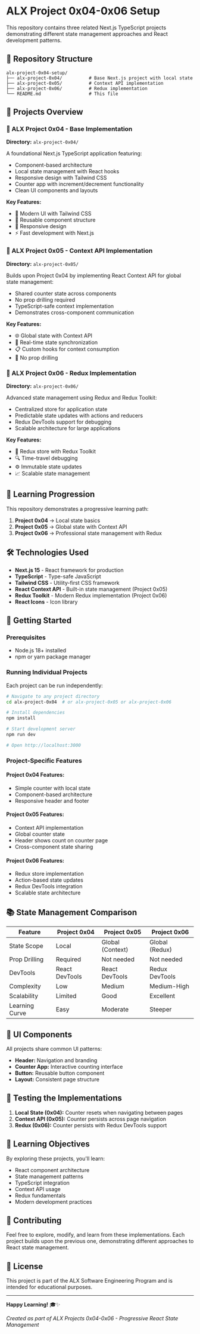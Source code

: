 # ALX Project 0x04-0x06 Setup

This repository contains three related Next.js TypeScript projects demonstrating different state management approaches and React development patterns.

## 📁 Repository Structure

```
alx-project-0x04-setup/
├── alx-project-0x04/          # Base Next.js project with local state
├── alx-project-0x05/          # Context API implementation
├── alx-project-0x06/          # Redux implementation
└── README.md                  # This file
```

## 🚀 Projects Overview

### 📂 ALX Project 0x04 - Base Implementation
**Directory:** `alx-project-0x04/`

A foundational Next.js TypeScript application featuring:
- Component-based architecture
- Local state management with React hooks
- Responsive design with Tailwind CSS
- Counter app with increment/decrement functionality
- Clean UI components and layouts

**Key Features:**
- 🎨 Modern UI with Tailwind CSS
- 🧩 Reusable component structure
- 📱 Responsive design
- ⚡ Fast development with Next.js

### 📂 ALX Project 0x05 - Context API Implementation
**Directory:** `alx-project-0x05/`

Builds upon Project 0x04 by implementing React Context API for global state management:
- Shared counter state across components
- No prop drilling required
- TypeScript-safe context implementation
- Demonstrates cross-component communication

**Key Features:**
- 🌐 Global state with Context API
- 🔄 Real-time state synchronization
- 📋 Custom hooks for context consumption
- 🎯 No prop drilling

### 📂 ALX Project 0x06 - Redux Implementation
**Directory:** `alx-project-0x06/`

Advanced state management using Redux and Redux Toolkit:
- Centralized store for application state
- Predictable state updates with actions and reducers
- Redux DevTools support for debugging
- Scalable architecture for large applications

**Key Features:**
- 🏪 Redux store with Redux Toolkit
- 🔍 Time-travel debugging
- ⚙️ Immutable state updates
- 📈 Scalable state management

## 🎯 Learning Progression

This repository demonstrates a progressive learning path:

1. **Project 0x04** → Local state basics
2. **Project 0x05** → Global state with Context API
3. **Project 0x06** → Professional state management with Redux

## 🛠️ Technologies Used

- **Next.js 15** - React framework for production
- **TypeScript** - Type-safe JavaScript
- **Tailwind CSS** - Utility-first CSS framework
- **React Context API** - Built-in state management (Project 0x05)
- **Redux Toolkit** - Modern Redux implementation (Project 0x06)
- **React Icons** - Icon library

## 🚦 Getting Started

### Prerequisites
- Node.js 18+ installed
- npm or yarn package manager

### Running Individual Projects

Each project can be run independently:

```bash
# Navigate to any project directory
cd alx-project-0x04  # or alx-project-0x05 or alx-project-0x06

# Install dependencies
npm install

# Start development server
npm run dev

# Open http://localhost:3000
```

### Project-Specific Features

#### Project 0x04 Features:
- Simple counter with local state
- Component-based architecture
- Responsive header and footer

#### Project 0x05 Features:
- Context API implementation
- Global counter state
- Header shows count on counter page
- Cross-component state sharing

#### Project 0x06 Features:
- Redux store implementation
- Action-based state updates
- Redux DevTools integration
- Scalable state architecture

## 📚 State Management Comparison

| Feature | Project 0x04 | Project 0x05 | Project 0x06 |
|---------|--------------|--------------|--------------|
| State Scope | Local | Global (Context) | Global (Redux) |
| Prop Drilling | Required | Not needed | Not needed |
| DevTools | React DevTools | React DevTools | Redux DevTools |
| Complexity | Low | Medium | Medium-High |
| Scalability | Limited | Good | Excellent |
| Learning Curve | Easy | Moderate | Steeper |

## 🎨 UI Components

All projects share common UI patterns:
- **Header:** Navigation and branding
- **Counter App:** Interactive counting interface
- **Button:** Reusable button component
- **Layout:** Consistent page structure

## 🧪 Testing the Implementations

1. **Local State (0x04):** Counter resets when navigating between pages
2. **Context API (0x05):** Counter persists across page navigation
3. **Redux (0x06):** Counter persists with Redux DevTools support

## 📖 Learning Objectives

By exploring these projects, you'll learn:
- React component architecture
- State management patterns
- TypeScript integration
- Context API usage
- Redux fundamentals
- Modern development practices

## 🤝 Contributing

Feel free to explore, modify, and learn from these implementations. Each project builds upon the previous one, demonstrating different approaches to React state management.

## 📄 License

This project is part of the ALX Software Engineering Program and is intended for educational purposes.

---

**Happy Learning!** 🎓✨

*Created as part of ALX Projects 0x04-0x06 - Progressive React State Management*
